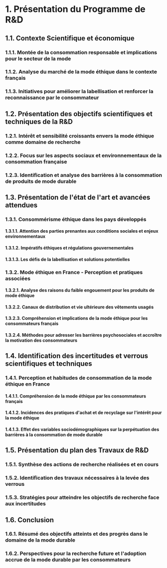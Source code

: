 # 1. Présentation du Programme de R&D
## 1.1. Contexte Scientifique et économique
### 1.1.1. Montée de la consommation responsable et implications pour le secteur de la mode
### 1.1.2. Analyse du marché de la mode éthique dans le contexte français
### 1.1.3. Initiatives pour améliorer la labellisation et renforcer la reconnaissance par le consommateur

## 1.2. Présentation des objectifs scientifiques et techniques de la R&D
### 1.2.1. Intérêt et sensibilité croissants envers la mode éthique comme domaine de recherche
### 1.2.2. Focus sur les aspects sociaux et environnementaux de la consommation française
### 1.2.3. Identification et analyse des barrières à la consommation de produits de mode durable

## 1.3. Présentation de l'état de l'art et avancées attendues
### 1.3.1. Consommérisme éthique dans les pays développés
#### 1.3.1.1. Attention des parties prenantes aux conditions sociales et enjeux environnementaux
#### 1.3.1.2. Impératifs éthiques et régulations gouvernementales
#### 1.3.1.3. Les défis de la labellisation et solutions potentielles

### 1.3.2. Mode éthique en France - Perception et pratiques associées
#### 1.3.2.1. Analyse des raisons du faible engouement pour les produits de mode éthique
#### 1.3.2.2. Canaux de distribution et vie ultérieure des vêtements usagés
#### 1.3.2.3. Compréhension et implications de la mode éthique pour les consommateurs français
#### 1.3.2.4. Méthodes pour adresser les barrières psychosociales et accroître la motivation des consommateurs

## 1.4. Identification des incertitudes et verrous scientifiques et techniques
### 1.4.1. Perception et habitudes de consommation de la mode éthique en France
#### 1.4.1.1. Compréhension de la mode éthique par les consommateurs français
#### 1.4.1.2. Incidences des pratiques d'achat et de recyclage sur l'intérêt pour la mode éthique
#### 1.4.1.3. Effet des variables sociodémographiques sur la perpétuation des barrières à la consommation de mode durable

## 1.5. Présentation du plan des Travaux de R&D
### 1.5.1. Synthèse des actions de recherche réalisées et en cours
### 1.5.2. Identification des travaux nécessaires à la levée des verrous
### 1.5.3. Stratégies pour atteindre les objectifs de recherche face aux incertitudes

## 1.6. Conclusion
### 1.6.1. Résumé des objectifs atteints et des progrès dans le domaine de la mode durable
### 1.6.2. Perspectives pour la recherche future et l'adoption accrue de la mode durable par les consommateurs